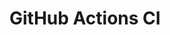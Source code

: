 # GitHub Actions CI
















































































































































































































































































































































































































































































































































































































































































































































































































































































































































































































































































































































































































































































































































































































































































































































































































































































































































































































































































































